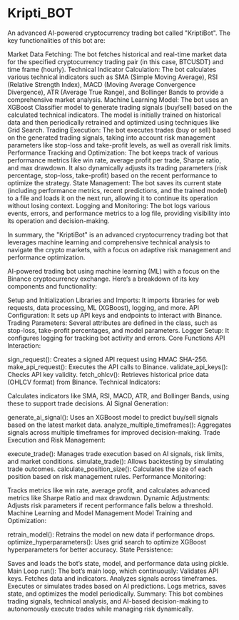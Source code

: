 # Kripti_BOT
An advanced AI-powered cryptocurrency trading bot called "KriptiBot". The key functionalities of this bot are:

Market Data Fetching: The bot fetches historical and real-time market data for the specified cryptocurrency trading pair (in this case, BTCUSDT) and time frame (hourly).
Technical Indicator Calculation: The bot calculates various technical indicators such as SMA (Simple Moving Average), RSI (Relative Strength Index), MACD (Moving Average Convergence Divergence), ATR (Average True Range), and Bollinger Bands to provide a comprehensive market analysis.
Machine Learning Model: The bot uses an XGBoost Classifier model to generate trading signals (buy/sell) based on the calculated technical indicators. The model is initially trained on historical data and then periodically retrained and optimized using techniques like Grid Search.
Trading Execution: The bot executes trades (buy or sell) based on the generated trading signals, taking into account risk management parameters like stop-loss and take-profit levels, as well as overall risk limits.
Performance Tracking and Optimization: The bot keeps track of various performance metrics like win rate, average profit per trade, Sharpe ratio, and max drawdown. It also dynamically adjusts its trading parameters (risk percentage, stop-loss, take-profit) based on the recent performance to optimize the strategy.
State Management: The bot saves its current state (including performance metrics, recent predictions, and the trained model) to a file and loads it on the next run, allowing it to continue its operation without losing context.
Logging and Monitoring: The bot logs various events, errors, and performance metrics to a log file, providing visibility into its operation and decision-making.

In summary, the "KriptiBot" is an advanced cryptocurrency trading bot that leverages machine learning and comprehensive technical analysis to navigate the crypto markets, with a focus on adaptive risk management and performance optimization.





AI-powered trading bot using machine learning (ML) with a focus on the Binance cryptocurrency exchange. Here’s a breakdown of its key components and functionality:

Setup and Initialization
Libraries and Imports: It imports libraries for web requests, data processing, ML (XGBoost), logging, and more.
API Configuration: It sets up API keys and endpoints to interact with Binance.
Trading Parameters: Several attributes are defined in the class, such as stop-loss, take-profit percentages, and model parameters.
Logger Setup: It configures logging for tracking bot activity and errors.
Core Functions
API Interaction:

sign_request(): Creates a signed API request using HMAC SHA-256.
make_api_request(): Executes the API calls to Binance.
validate_api_keys(): Checks API key validity.
fetch_ohlcv(): Retrieves historical price data (OHLCV format) from Binance.
Technical Indicators:

Calculates indicators like SMA, RSI, MACD, ATR, and Bollinger Bands, using these to support trade decisions.
AI Signal Generation:

generate_ai_signal(): Uses an XGBoost model to predict buy/sell signals based on the latest market data.
analyze_multiple_timeframes(): Aggregates signals across multiple timeframes for improved decision-making.
Trade Execution and Risk Management:

execute_trade(): Manages trade execution based on AI signals, risk limits, and market conditions.
simulate_trade(): Allows backtesting by simulating trade outcomes.
calculate_position_size(): Calculates the size of each position based on risk management rules.
Performance Monitoring:

Tracks metrics like win rate, average profit, and calculates advanced metrics like Sharpe Ratio and max drawdown.
Dynamic Adjustments: Adjusts risk parameters if recent performance falls below a threshold.
Machine Learning and Model Management
Model Training and Optimization:

retrain_model(): Retrains the model on new data if performance drops.
optimize_hyperparameters(): Uses grid search to optimize XGBoost hyperparameters for better accuracy.
State Persistence:

Saves and loads the bot’s state, model, and performance data using pickle.
Main Loop
run(): The bot’s main loop, which continuously:
Validates API keys.
Fetches data and indicators.
Analyzes signals across timeframes.
Executes or simulates trades based on AI predictions.
Logs metrics, saves state, and optimizes the model periodically.
Summary: This bot combines trading signals, technical analysis, and AI-based decision-making to autonomously execute trades while managing risk dynamically.
